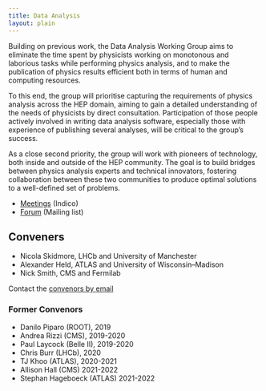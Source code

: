 ```yaml
---
title: Data Analysis
layout: plain
---
```


Building on previous work, the Data Analysis Working Group aims to eliminate the
time spent by physicists working on monotonous and laborious tasks while
performing physics analysis, and to make the publication of physics results
efficient both in terms of human and computing resources.

To this end, the group will prioritise capturing the requirements of physics
analysis across the HEP domain, aiming to gain a detailed understanding of the
needs of physicists by direct consultation. Participation of those people
actively involved in writing data analysis software, especially those with
experience of publishing several analyses, will be critical to the group’s
success.

As a close second priority, the group will work with pioneers of technology,
both inside and outside of the HEP community. The goal is to build bridges
between physics analysis experts and technical innovators, fostering
collaboration between these two communities to produce optimal solutions to a
well-defined set of problems.

- [Meetings](https://indico.cern.ch/category/10914) (Indico)
- [Forum](https://groups.google.com/forum/#!forum/hsf-analysis-wg) (Mailing
  list)

## Conveners

- Nicola Skidmore, LHCb and University of Manchester
- Alexander Held, ATLAS and University of Wisconsin–Madison
- Nick Smith, CMS and Fermilab

Contact the
[convenors by email](mailto:nicola.skidmore@cern.ch,alexander.held@cern.ch,nick.smith@cern.ch)

<!-- markdown-link-check-disable-line -->

### Former Convenors

- Danilo Piparo (ROOT), 2019
- Andrea Rizzi (CMS), 2019-2020
- Paul Laycock (Belle II), 2019-2020
- Chris Burr (LHCb), 2020
- TJ Khoo (ATLAS), 2020-2021
- Allison Hall (CMS) 2021-2022
- Stephan Hageboeck (ATLAS) 2021-2022
